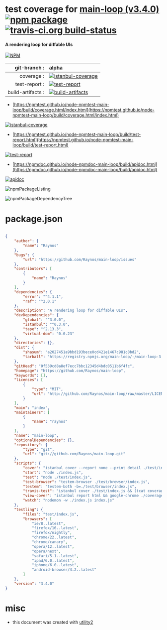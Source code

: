 # test coverage for  [main-loop (v3.4.0)](https://github.com/Raynos/main-loop)  [![npm package](https://img.shields.io/npm/v/npmtest-main-loop.svg?style=flat-square)](https://www.npmjs.org/package/npmtest-main-loop) [![travis-ci.org build-status](https://api.travis-ci.org/npmtest/node-npmtest-main-loop.svg)](https://travis-ci.org/npmtest/node-npmtest-main-loop)
#### A rendering loop for diffable UIs

[![NPM](https://nodei.co/npm/main-loop.png?downloads=true&downloadRank=true&stars=true)](https://www.npmjs.com/package/main-loop)

| git-branch : | [alpha](https://github.com/npmtest/node-npmtest-main-loop/tree/alpha)|
|--:|:--|
| coverage : | [![istanbul-coverage](https://npmtest.github.io/node-npmtest-main-loop/build/coverage.badge.svg)](https://npmtest.github.io/node-npmtest-main-loop/build/coverage.html/index.html)|
| test-report : | [![test-report](https://npmtest.github.io/node-npmtest-main-loop/build/test-report.badge.svg)](https://npmtest.github.io/node-npmtest-main-loop/build/test-report.html)|
| build-artifacts : | [![build-artifacts](https://npmtest.github.io/node-npmtest-main-loop/glyphicons_144_folder_open.png)](https://github.com/npmtest/node-npmtest-main-loop/tree/gh-pages/build)|

- [https://npmtest.github.io/node-npmtest-main-loop/build/coverage.html/index.html](https://npmtest.github.io/node-npmtest-main-loop/build/coverage.html/index.html)

[![istanbul-coverage](https://npmtest.github.io/node-npmtest-main-loop/build/screenCapture.buildCi.browser.%252Ftmp%252Fbuild%252Fcoverage.lib.html.png)](https://npmtest.github.io/node-npmtest-main-loop/build/coverage.html/index.html)

- [https://npmtest.github.io/node-npmtest-main-loop/build/test-report.html](https://npmtest.github.io/node-npmtest-main-loop/build/test-report.html)

[![test-report](https://npmtest.github.io/node-npmtest-main-loop/build/screenCapture.buildCi.browser.%252Ftmp%252Fbuild%252Ftest-report.html.png)](https://npmtest.github.io/node-npmtest-main-loop/build/test-report.html)

- [https://npmdoc.github.io/node-npmdoc-main-loop/build/apidoc.html](https://npmdoc.github.io/node-npmdoc-main-loop/build/apidoc.html)

[![apidoc](https://npmdoc.github.io/node-npmdoc-main-loop/build/screenCapture.buildCi.browser.%252Ftmp%252Fbuild%252Fapidoc.html.png)](https://npmdoc.github.io/node-npmdoc-main-loop/build/apidoc.html)

![npmPackageListing](https://npmtest.github.io/node-npmtest-main-loop/build/screenCapture.npmPackageListing.svg)

![npmPackageDependencyTree](https://npmtest.github.io/node-npmtest-main-loop/build/screenCapture.npmPackageDependencyTree.svg)



# package.json

```json

{
    "author": {
        "name": "Raynos"
    },
    "bugs": {
        "url": "https://github.com/Raynos/main-loop/issues"
    },
    "contributors": [
        {
            "name": "Raynos"
        }
    ],
    "dependencies": {
        "error": "^4.1.1",
        "raf": "^2.0.1"
    },
    "description": "A rendering loop for diffable UIs",
    "devDependencies": {
        "global": "^3.0.0",
        "istanbul": "^0.3.0",
        "tape": "^2.13.3",
        "virtual-dom": "0.0.23"
    },
    "directories": {},
    "dist": {
        "shasum": "a2027451a9bbd193bece0cd421e1467c981c8bd2",
        "tarball": "https://registry.npmjs.org/main-loop/-/main-loop-3.4.0.tgz"
    },
    "gitHead": "0f539cd8a8ef7ecc7bbc12345d4bdc0511b6f4fc",
    "homepage": "https://github.com/Raynos/main-loop",
    "keywords": [],
    "licenses": [
        {
            "type": "MIT",
            "url": "http://github.com/Raynos/main-loop/raw/master/LICENSE"
        }
    ],
    "main": "index",
    "maintainers": [
        {
            "name": "raynos"
        }
    ],
    "name": "main-loop",
    "optionalDependencies": {},
    "repository": {
        "type": "git",
        "url": "git://github.com/Raynos/main-loop.git"
    },
    "scripts": {
        "cover": "istanbul cover --report none --print detail ./test/index.js",
        "start": "node ./index.js",
        "test": "node ./test/index.js",
        "test-browser": "testem-browser ./test/browser/index.js",
        "testem": "testem-both -b=./test/browser/index.js",
        "travis-test": "istanbul cover ./test/index.js && ((cat coverage/lcov.info | coveralls) || exit 0)",
        "view-cover": "istanbul report html && google-chrome ./coverage/index.html",
        "watch": "nodemon -w ./index.js index.js"
    },
    "testling": {
        "files": "test/index.js",
        "browsers": [
            "ie/8..latest",
            "firefox/16..latest",
            "firefox/nightly",
            "chrome/22..latest",
            "chrome/canary",
            "opera/12..latest",
            "opera/next",
            "safari/5.1..latest",
            "ipad/6.0..latest",
            "iphone/6.0..latest",
            "android-browser/4.2..latest"
        ]
    },
    "version": "3.4.0"
}
```



# misc
- this document was created with [utility2](https://github.com/kaizhu256/node-utility2)
